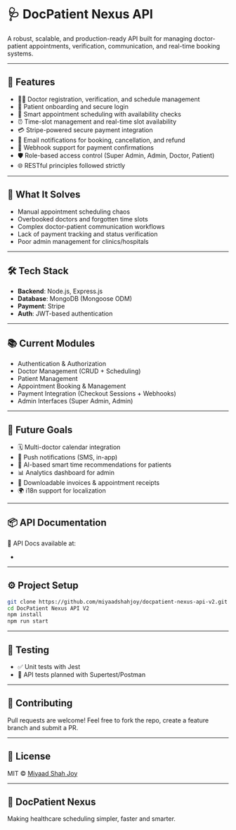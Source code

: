 # 🩺 DocPatient Nexus API

A robust, scalable, and production-ready API built for managing doctor-patient appointments, verification, communication, and real-time booking systems.

---

## 🚀 Features

- 🧑‍⚕️ Doctor registration, verification, and schedule management
- 👤 Patient onboarding and secure login
- 📅 Smart appointment scheduling with availability checks
- ⏰ Time-slot management and real-time slot availability
- 💳 Stripe-powered secure payment integration
- 💌 Email notifications for booking, cancellation, and refund
- 🔁 Webhook support for payment confirmations
- 🛡️ Role-based access control (Super Admin, Admin, Doctor, Patient)
- 🌐 RESTful principles followed strictly

---

## 🎯 What It Solves

- Manual appointment scheduling chaos
- Overbooked doctors and forgotten time slots
- Complex doctor-patient communication workflows
- Lack of payment tracking and status verification
- Poor admin management for clinics/hospitals

---

## 🛠️ Tech Stack

- **Backend**: Node.js, Express.js
- **Database**: MongoDB (Mongoose ODM)
- **Payment**: Stripe
- **Auth**: JWT-based authentication

---

## 📚 Current Modules

- Authentication & Authorization
- Doctor Management (CRUD + Scheduling)
- Patient Management
- Appointment Booking & Management
- Payment Integration (Checkout Sessions + Webhooks)
- Admin Interfaces (Super Admin, Admin)

---

## 🔮 Future Goals

- 🗓️ Multi-doctor calendar integration
- 📱 Push notifications (SMS, in-app)
- 🧠 AI-based smart time recommendations for patients
- 📊 Analytics dashboard for admin
- 🧾 Downloadable invoices & appointment receipts
- 🌍 i18n support for localization

---

## 📦 API Documentation

📖 API Docs available at:

- [](https://docpatient-nexus.onrender.com/)

---

## ⚙️ Project Setup

```bash
git clone https://github.com/miyaadshahjoy/docpatient-nexus-api-v2.git
cd DocPatient Nexus API V2
npm install
npm run start
```

---

## 🧪 Testing

- ✅ Unit tests with Jest
- 🧪 API tests planned with Supertest/Postman

---

## 🙏 Contributing

Pull requests are welcome! Feel free to fork the repo, create a feature branch and submit a PR.

---

## 🧾 License

MIT © [Miyaad Shah Joy](mailto:miyaadshahjoy@gmail.com)

---

## 🏥 DocPatient Nexus

Making healthcare scheduling simpler, faster and smarter.
